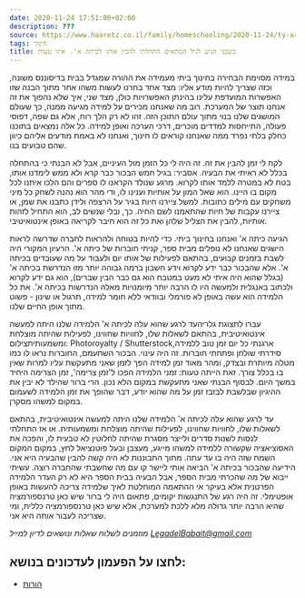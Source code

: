 ```yaml
---
date: 2020-11-24 17:51:00+02:00
description: ???
source: https://www.haaretz.co.il/family/homeschooling/2020-11-24/ty-article/.premium/0000017f-f8c9-d887-a7ff-f8ed9d7d0000
tags: חינוך
title: כשבני הגיע לגיל המתאים התחלתי להכין אותו לכיתה א'. איזו טעות
---
```


במידה מסוימת הבחירה בחינוך ביתי מעמידה את ההורה שמגדל בבית בדיסוננס משונה, וכזה שצריך להיות מודע אליו: מצד אחד בחרנו לעשות משהו אחר מתוך הבנה שזו האפשרות המועדפת עלינו בהינתן האפשרויות כולן, מצד שני, איך שלא נהפוך את זה אנחנו תוצר של המערכת. רוב מה שאנחנו מכירים על למידה מגיעה ממנה, כך שעולם המושגים שלנו בנוי מתוך עולם התוכן הזה. זהו לא רק הלך רוח, אלא גם שפה, דפוסי פעולה, התייחסות למדדים מוכרים, דרכי הערכה ואופן למידה. כל אלה נמצאים בתוכנו כחלק בלתי נפרד ממה שאנחנו קוראים לו חינוך, ואנחנו לא באמת מודעים אליהם כיוון שהם טבועים בנו.

לקח לי זמן להבין את זה. זה היה לי כל הזמן מול העיניים, אבל לא הבנתי כי בהתחלה בכלל לא ראיתי את הבעיה. אסביר: בגיל חמש הבכור כבר קרא ולא ממש לימדנו אותו, בטח לא במטרה ללמד אותו לקרוא. מרגע שנולד הקראנו לו ספרים והם הלכו איתנו לכל מקום בו היינו. הוא שאל המון על אותיות וענינו לו, ודי מהר הוא נהנה לשחק כל מיני משחקים עם מילים כתובות. למשל ציירנו חיות בגיר על הרצפה ולידן כתבנו את שמן, או ציירנו עקבות של חיות שהתאמנו לשם החיה. כך, ובלי שנשים לב, הוא התחיל לזהות אותיות, להבין את הצליל שלהן ואת כל זה הוא חיבר לקריאה באופן אינטואיטיבי.

הגיעה כיתה א' ואנחנו בחינוך ביתי. כדי להיות בטוחה ולהראות לחברה שדרשה לראות הישגים שאנחנו לא נופלים מבית ספר, קניתי חוברות של כיתה א'. הרעיון המקורי היה לשבת בזמנים קבועים, בהתאם לפעילות של אותו יום ולעבוד על מה שעובדים בכיתה א'. אלא שהבכור כבר ידע לקרוא וידע חשבון ברמה גבוהה יותר מזו הנדרשת בכיתה א' (בגלל שהוא היה איתי לא מעט במטבח הוא גם כבר הבין שברים), הוא גם ידע לקרוא ולכתוב באנגלית ולמעשה היו לו הרבה יותר מיומנויות מאלה הנדרשות בכיתה א'. את כל הלמידה הוא עשה באופן לא פורמלי ובוודאי ללא חומר למידה, תרגול או שינון - פשוט מתוך אופן החיים שלנו.

 עברו לתצוגת גלריהעד לרגע שהוא עלה לכיתה א' הלמידה שלנו היתה למעשה אינטואיטיבית, בהתאם לשאלות שלו, לחוויות שחווינו, לפעילות שהיתה מוצלחת ומשמעותיתצילום: Photoroyalty / Shutterstockארגנתי כל יום זמן טוב ללמידה, סידרתי שולחן ופתחתי חוברות. זה היה עינוי. הבכור השתעמם, החוברות נראו לו כמו מטלה מיותרת ובצדק, ומהר מאוד זמן למידה הפך לזמן שאני מתעקשת עליו למרות שאין בו בכלל צורך. זאת הייתה טעות: זמני הלמידה הפכו ל'זמן צרימה', זמן הצרימה היחיד במשך היום. לבסוף הבנתי שאני מתעקשת במקום הלא נכון. הרי ברור שהילד לא יבין את ההיגיון שבלשבת לבזבז זמן על מה שהוא יודע, דבר שהופך את זמן הלמידה לשעמום במקום למשהו מסקרן.

עד לרגע שהוא עלה לכיתה א' הלמידה שלנו היתה למעשה אינטואיטיבית, בהתאם לשאלות שלו, לחוויות שחווינו, לפעילות שהיתה מוצלחת ומשמעותית. או אז התחלתי לנסות לשנות סדרים ולייצר מסגרת שהיתה לחלוטין לא טבעית לו, והפכה את האסוציאציה שקשורה ללמידה למשהו מייגע, מעצבן ובעל פוטנציאל לחץ, במקום המקום השמח שזה היה בו עד עתה. מתוך התבוננות לא היה קשה להבין שהבעיה היא אני. הידיעה שהבכור בכיתה א' הביאה אותי ליישר קו עם מה שחשבתי שהחברה רוצה. עשיתי ייבוא של מה שהכרתי מבית הספר, אבל הבעיה בבית הספר היא לא רק העדר הלמידה הפרטנית אלא בעיקר אי ההתאמה המוחלטת לאיך שלמידה צריכה להעשות באופן אופטימלי. זה היה רגע של התנגשות יקומים, פתאום היה לי ברור שיש כאן טרנספורמציה שהיא הרבה יותר גדולה מלא ללכת למערכת, אלא שיש כאן טרנספורמציה כללית, ומי שצריכה לעבור אותה היא אני.

*מוזמנים לשלוח שאלות ונושאים לדיון למייל [LegadelBabait@gmail.com](mailto:LegadelBabait@gmail.com)*

לחצו על הפעמון לעדכונים בנושא:
------------------------------

* [הורות](/ty-tag/parenthood-0000017f-da26-d938-a17f-fe2ebef50000)